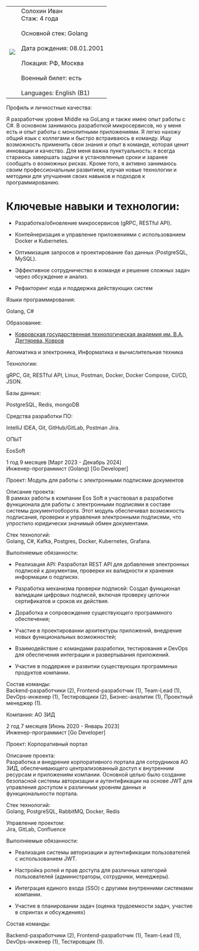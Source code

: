 
|                                                                                                                                                                                                                             |                                                                                                                                                                                   |
| --------------------------------------------------------------------------------------------------------------------------------------------------------------------------------------------------------------------------- | --------------------------------------------------------------------------------------------------------------------------------------------------------------------------------- |
| ![](https://lh7-rt.googleusercontent.com/docsz/AD_4nXegXhYt6tfC3MeDOGxTH2qk7T_Tdr1r8-2qo-VgaPDMJr3347-TAM8TEt2Q3KBm4WTwLDbxTq7Iq-lvuU1slxek2l-3sYZfvNbtvyXFadXCE9f6LCr-sZ4v4af0cHoWWh4Irf4l5g?key=py8U_aZ9sKgyf5vo35QbxATw) | Солохин Иван  <br>Стаж: 4 года<br><br>Основной стек: Golang<br><br>Дата рождения: 08.01.2001<br><br>Локация: РФ, Москва<br><br>Военный билет: есть<br><br>Languages: English (B1) |

Профиль и личностные качества:

Я разработчик уровня Middle на GoLang и также имею опыт работы с C#. В основном занимаюсь разработкой микросервисов, но у меня есть и опыт работы с монолитными приложениями. Я легко нахожу общий язык с коллегами и быстро встраиваюсь в команду. Ищу возможность применить свои знания и опыт в команде, которая ценит инновации и качество. Для меня важна пунктуальность: я всегда стараюсь завершать задачи в установленные сроки и заранее сообщать о возможных рисках. Кроме того, я активно занимаюсь своим профессиональным развитием, изучая новые технологии и методики для улучшения своих навыков и подходов к программированию.

# Ключевые навыки и технологии: 

- Разработка/обновление микросервисов (gRPC, RESTful API).
    
- Контейнеризация и управление приложениями с использованием Docker и Kubernetes.
    
- Оптимизация запросов и проектирование баз данных (PostgreSQL, MySQL).
    
- Эффективное сотрудничество в команде и решение сложных задач через обсуждение и анализ.
    
- Рефакторинг кода и поддержка действующих систем  
    

  
  

Языки программирования:

Golang, C#


Образование:

- [Ковровская государственная технологическая академия им. В.А. Дегтярева, Ковров](https://kovrov.hh.ru/search/resume?university=41024&hhtmFrom=resume)
    

Автоматика и электроника, Информатика и вычислительная техника

  

Технологии:

gRPC, Git, RESTful API, Linux, Postman, Docker, Docker Compose, CI/CD, JSON.  
  

Базы данных:

PostgreSQL, Redis, mongoDB  
  

Средства разработки ПО:

IntelliJ IDEA, Git, GitHub/GitLab, Postman Jira.

  

ОПЫТ

EosSoft

1 год 9 месяцев [Март 2023 - Декабрь 2024]  
Инженер-программист (Golang) [Go Developer]

Проект: Модуль для работы с электронными подписями документов

Описание проекта:  
В рамках работы в компании Eos Soft я участвовал в разработке функционала для работы с электронными подписями в составе системы документооборота. Этот модуль обеспечивал возможность подписания, проверки и управления электронными подписями, что упростило юридически значимый обмен документами.

Стек технологий:  
Golang, C#, Kafka, Postgres, Docker, Kubernetes, Grafana.

Выполняемые обязанности:

- Реализация API: Разработал REST API для добавления электронных подписей к документам, проверки их валидности и хранения информации о подписях.
    
- Разработка механизма проверки подписей: Создал функционал валидации цифровых подписей, включая проверку цепочки сертификатов и сроков их действия.
    
- Доработка и сопровождение существующего программного обеспечения;
    
- Участие в проектировании архитектуры приложений, внедрение новых функциональных возможностей;
    
- Взаимодействие с командами разработки, тестирования и DevOps для обеспечения интеграции и развертывания приложений.
    
- Участие в поддержке и развитии существующих программных продуктов компании.
    

Состав команды:  
Backend-разработчики (2), Frontend-разработчик (1), Team-Lead (1), DevOps-инженер (1), Тестировщики (2), Бизнес-аналитик (1), Проектный менеджер (1).

  

Компания: АО ЗИД

2 год 7 месяцев [Июнь 2020 - Январь 2023]  
Инженер-программист [Go Developer]

Проект: Корпоративный портал

Описание проекта:  
Разработка и внедрение корпоративного портала для сотрудников АО ЗИД, обеспечивающего централизованный доступ к внутренним ресурсам и приложениям компании. Основной целью было создание безопасной системы авторизации и аутентификации на основе JWT для управления доступом к различным уровням данных и функциональности портала.

Стек технологий:  
Golang, PostgreSQL, RabbitMQ, Docker, Redis

Управление проектом:  
Jira, GitLab, Confluence

Выполняемые обязанности:

- Реализация системы авторизации и аутентификации пользователей с использованием JWT.
    
- Настройка ролей и прав доступа для различных категорий пользователей (администраторы, сотрудники, менеджеры).
    
- Интеграция единого входа (SSO) с другими внутренними системами компании.
    
- Участие в планировании задач (оценка трудоемкости задач, участие в спринтах и обсуждениях)
    

Состав команды:

Backend-разработчики (2), Frontend-разработчик (1), Team-Lead (1), DevOps-инженер (1), Тестировщик (1).
